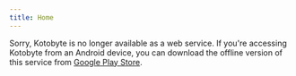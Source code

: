 ```yaml
---
title: Home
---
```


Sorry, Kotobyte is no longer available as a web service. If you're accessing Kotobyte
from an Android device, you can download the offline version of this service from
[Google Play Store](https://play.google.com/store/apps/details?id=com.kotobyte&hl=en).
